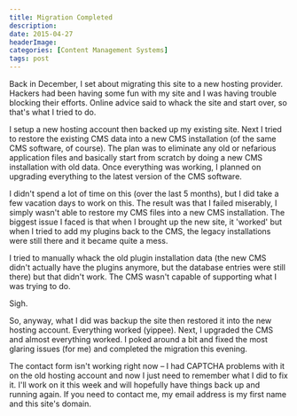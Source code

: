 ```yaml
---
title: Migration Completed
description: 
date: 2015-04-27
headerImage: 
categories: [Content Management Systems]
tags: post
---
```


Back in December, I set about migrating this site to a new hosting provider. Hackers had been having some fun with my site and I was having trouble blocking their efforts. Online advice said to whack the site and start over, so that's what I tried to do.

I setup a new hosting account then backed up my existing site. Next I tried to restore the existing CMS data into a new CMS installation (of the same CMS software, of course). The plan was to eliminate any old or nefarious application files and basically start from scratch by doing a new CMS installation with old data. Once everything was working, I planned on upgrading everything to the latest version of the CMS software.

I didn't spend a lot of time on this (over the last 5 months), but I did take a few vacation days to work on this. The result was that I failed miserably, I simply wasn't able to restore my CMS files into a new CMS installation. The biggest issue I faced is that when I brought up the new site, it 'worked' but when I tried to add my plugins back to the CMS, the legacy installations were still there and it became quite a mess.

I tried to manually whack the old plugin installation data (the new CMS didn't actually have the plugins anymore, but the database entries were still there) but that didn't work. The CMS wasn't capable of supporting what I was trying to do.

Sigh.

So, anyway, what I did was backup the site then restored it into the new hosting account. Everything worked (yippee). Next, I upgraded the CMS and almost everything worked. I poked around a bit and fixed the most glaring issues (for me) and completed the migration this evening.

The contact form isn't working right now – I had CAPTCHA problems with it on the old hosting account and now I just need to remember what I did to fix it. I'll work on it this week and will hopefully have things back up and running again. If you need to contact me, my email address is my first name and this site's domain.